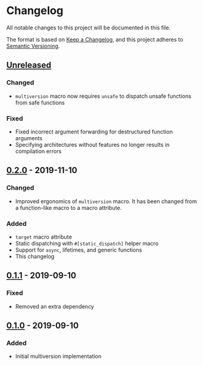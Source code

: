 # Changelog
All notable changes to this project will be documented in this file.

The format is based on [Keep a Changelog](https://keepachangelog.com/en/1.0.0/),
and this project adheres to [Semantic Versioning](https://semver.org/spec/v2.0.0.html).

## [Unreleased]
### Changed
- `multiversion` macro now requires `unsafe` to dispatch unsafe functions from safe functions
### Fixed
- Fixed incorrect argument forwarding for destructured function arguments
- Specifying architectures without features no longer results in compilation errors

## [0.2.0] - 2019-11-10
### Changed
- Improved ergonomics of `multiversion` macro.  It has been changed from a function-like macro to a macro attribute.
### Added
- `target` macro attribute
- Static dispatching with `#[static_dispatch]` helper macro
- Support for `async`, lifetimes, and generic functions
- This changelog

## [0.1.1] - 2019-09-10
### Fixed
- Removed an extra dependency

## [0.1.0] - 2019-09-10
### Added
- Initial multiversion implementation

[Unreleased]: https://github.com/calebzulawski/multiversion/compare/0.2.0...HEAD
[0.2.0]: https://github.com/calebzulawski/multiversion/compare/0.1.1...0.2.0
[0.1.1]: https://github.com/calebzulawski/multiversion/compare/0.1.0...0.1.1
[0.1.0]: https://github.com/calebzulawski/multiversion/releases/tag/0.1.0
